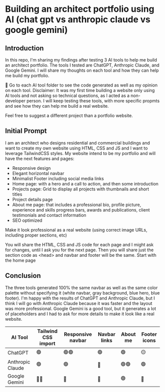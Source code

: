 # Building an architect portfolio using AI (chat gpt vs anthropic claude vs google gemini)

## Introduction

In this repo, I'm sharing my findings after testing 3 AI tools to help me build an architect portfolio. The tools I tested are ChatGPT, Anthropic Claude, and Google Gemini. I will share my thoughts on each tool and how they can help me build my portfolio.

🎯 Go to each AI tool folder to see the code generated as well as my opinion on each tool. Disclaimer: It was my first time building a website only using AI tools and not asking so technical questions, as I acted as a non-developer person. I will keep testing these tools, with more specific propmts and see how they can help me build a real website.

Feel free to suggest a different project than a portfolio website.

## Initial Prompt

I am an architect who designs residential and commercial buildings and want to create my own website using HTML, CSS and JS and I want to leverage TailwindCSS styles. My website intend to be my portfolio and will have the next features and pages:

- Responsive design
- Elegant horizontal navbar
- Minimalist Footer including social media links
- Home page: with a hero and a call to action, and then some introduction
- Projects page: Grid to display all projects with thumbnails and short titles
- Project details page
- About me page: that includes a professional bio, profile picture, experience and skills progress bars, awards and publications, client testimonials and contact information
- SEO optimized

Make it look professional as a real website (using correct image URLs, including proper sections, etc)

You will share the HTML, CSS and JS code for each page and I might ask for changes, until I ask you for the next page. Then you will share just the section code as \<head> and navbar and footer will be the same. Start with the home page

## Conclusion

The three tools generated 100% the same navbar as well as the same color palette without specifying it (white navbar, gray background, blue hero, blue footer). I'm happy with the results of ChatGPT and Anthropic Claude, but I think I will go with Anthropic Claude because it was faster and the layout was more professional. Google Gemini is a good tool, but it generates a lot of placeholders and I had to ask for more details to make it look like a real website.

| AI Tool          | Tailwind CSS import | Responsive navbar | Navbar links | About me | Footer icons |
| ---------------- | ------------------- | ----------------- | ------------ | -------- | ------------ |
| ChatGPT          | 🟢                  | 🟢🟢              | 🟢           | 🟢       | 🟡           |
| Anthropic Claude | 🟢                  | 🟢                | 🔴           | 🟢🟢     | 🟢           |
| Google Gemini    | 🔴🔴                | 🔴                | 🔴           | 🟢       | 🔴           |




